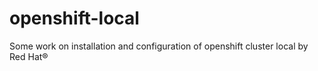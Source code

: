 # openshift-local
Some work on installation and configuration of openshift cluster local by Red Hat®
